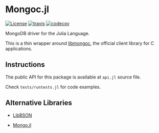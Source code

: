 
# Mongoc.jl

[![License][license-img]](LICENSE)
[![travis][travis-img]][travis-url]
[![codecov][codecov-img]][codecov-url]

[license-img]: http://img.shields.io/badge/license-MIT-brightgreen.svg?style=flat
[travis-img]: https://img.shields.io/travis/felipenoris/XLSX.jl/master.svg?label=Linux+/+macOS
[travis-url]: https://travis-ci.org/felipenoris/XLSX.jl
[codecov-img]: https://img.shields.io/codecov/c/github/felipenoris/XLSX.jl/master.svg?label=codecov
[codecov-url]: http://codecov.io/github/felipenoris/XLSX.jl?branch=master

MongoDB driver for the Julia Language.

This is a thin wrapper around [libmongoc](http://mongoc.org/), the official client library for C applications.

## Instructions

The public API for this package is available at `api.jl` source file.

Check `tests/runtests.jl` for code examples.

## Alternative Libraries

* [LibBSON](https://github.com/ScottPJones/LibBSON.jl.git)

* [Mongo.jl](https://github.com/ScottPJones/Mongo.jl.git)
